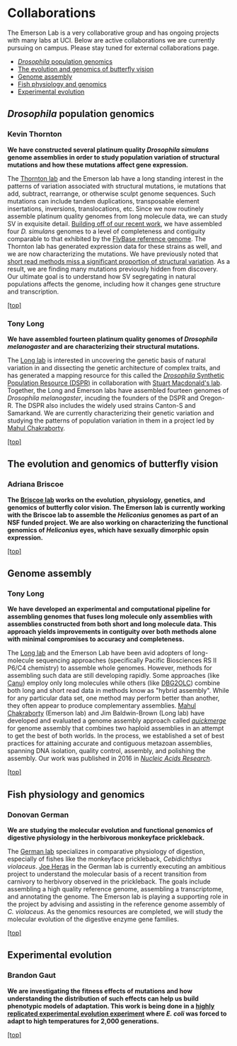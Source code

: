 <a name = 'top'></a>
# Collaborations
The Emerson Lab is a very collaborative group and has ongoing projects with many labs at UCI. Below are active collaborations we are currently pursuing on campus. Please stay tuned for external collaborations page.

* [*Drosophila* population genomics](#drosophilapopgen)
* [The evolution and genomics of butterfly vision](#butterflygenomics)
* [Genome assembly](#genomeassembly)
* [Fish physiology and genomics](#fishphysgen)
* [Experimental evolution](#experimentalevolution)

<a name = 'drosophilapopgen'></a>
## *Drosophila* population genomics

### Kevin Thornton

__We have constructed several platinum quality *Drosophila simulans* genome assemblies in order to study population variation of structural mutations and how these mutations affect gene expression.__

The [Thornton lab](http://www.molpopgen.org/) and the Emerson lab have a long standing interest in the patterns of variation associated with structural mutations, ie mutations that add, subtract, rearrange, or otherwise sculpt genome sequences. Such mutations can include tandem duplications, transposable element insertations, inversions, translocations, etc. Since we now routinely assemble platinum quality genomes from long molecule data, we can study SV in exquisite detail. [Building off of our recent work](/publications#p18), we have assembled four *D. simulans* genomes to a level of completeness and contiguity comparable to that exhibited by the [FlyBase reference genome](http://flybase.org/). The Thornton lab has generated expression data for these strains as well, and we are now characterizing the mutations. We have previously noted that [short read methods miss a significant proportion of structural variation](/publications#p21). As a result, we are finding many mutations previously hidden from discovery. Our ultimate goal is to understand how SV segregating in natural populations affects the genome, including how it changes gene structure and transcription.

[[top]](#top)

### Tony Long
__We have assembled fourteen platinum quality genomes of _Drosophila melanogaster_ and are characterizing their structural mutations.__

The [Long lab](http://wfitch.bio.uci.edu/~tdlong/sandvox/) is interested in uncovering the genetic basis of natural variation in and dissecting the genetic architecture of complex traits, and has generated a mapping resource for this called the [*Drosophila* Synthetic Population Resource (DSPR)](https://flyrils.org) in collaboration with [Stuart Macdonald's lab](https://molecularbiosciences.ku.edu/stuart-j-macdonald). Together, the Long and Emerson labs have assembled fourteen genomes of *Drosophila melanogaster*, incuding the founders of the DSPR and Oregon-R. The DSPR also includes the widely used strains Canton-S and Samarkand. We are currently characterizing their genetic variation and studying the patterns of population variation in them in a project led by [Mahul Chakraborty](/people/Chakraborty.html).

[[top]](#top)


<a name = 'butterflygenomics'></a>
## The evolution and genomics of butterfly vision

### Adriana Briscoe
__The [Briscoe lab](http://visiongene.bio.uci.edu/Adriana_Briscoe/Briscoe_Lab.html) works on the evolution, physiology, genetics, and genomics of butterfly color vision. The Emerson lab is currently working with the Briscoe lab to assemble the *Heliconius* genomes as part of an NSF funded project. We are also working on characterizing the functional genomics of *Heliconius* eyes, which have sexually dimorphic opsin expression.__

[[top]](#top)

<a name = 'genomeassembly'></a>
## Genome assembly

### Tony Long

__We have developed an experimental and computational pipeline for assembling genomes that fuses long molecule only assemblies with assemblies constructed from both short and long molecule data. This approach yields improvements in contiguity over both methods alone with minimal compromises to accuracy and completeness.__

The [Long lab](http://wfitch.bio.uci.edu/~tdlong/sandvox/) and the Emerson Lab have been avid adopters of long-molecule sequencing approaches (specifically Pacific Biosciences RS II P6/C4 chemistry) to assemble whole genomes. However, methods for assembling such data are still developing rapidly. Some approaches (like [Canu](https://github.com/marbl/canu)) employ only long molecules while others (like [DBG2OLC](https://github.com/yechengxi/DBG2OLC)) combine both long and short read data in methods know as "hybrid assembly". While for any particular data set, one method may perform better than another, they often appear to produce complementary assemblies. [Mahul Chakraborty](/people/Chakraborty.html) (Emerson lab) and Jim Baldwin-Brown (Long lab) have developed and evaluated a genome assembly approach called *[quickmerge](https://github.com/mahulchak/quickmerge)* for genome assembly that combines two haploid assemblies in an attempt to get the best of both worlds. In the process, we established a set of best practices for attaining accurate and contiguous metazoan assemblies, spanning DNA isolation, quality control, assembly, and polishing the assembly. Our work was published in 2016 in [*Nucleic Acids Research*](/publications#p18).

[[top]](#top)

<a name = 'fishphysgen'></a>
## Fish physiology and genomics

### Donovan German

__We are studying the molecular evolution and functional genomics of digestive physiology in the herbivorous monkeyface prickleback.__

The [German lab](http://german.bio.uci.edu/) specializes in comparative physiology of digestion, especially of fishes like the monkeyface prickleback, *Cebidichthys violaceus*. [Joe Heras](http://josephheras.weebly.com/) in the German lab is currently executing an ambitious project to understand the molecular basis of a recent transition from carnivory to herbivory observed in the prickleback. The goals include assembling a high quality reference genome, assembling a transcriptome, and annotating the genome. The Emerson lab is playing a supporting role in the project by advising and assisting in the reference genome assembly of *C. violaceus*. As the genomics resources are completed, we will study the molecular evolution of the digestive enzyme gene families.

[[top]](#top)

<a name = 'experimentalevolution'></a>
## Experimental evolution

### Brandon Gaut

__We are investigating the fitness effects of mutations and how understanding the distribution of such effects can help us build phenotypic models of adaptation. This work is being done in a [highly replicated experimental evolution experiment](http://science.sciencemag.org/content/335/6067/457) where *E. coli* was forced to adapt to high temperatures for 2,000 generations.__

[[top]](#top)

<br><br><br><br><br><br><br><br><br><br><br><br><br><br><br><br><br><br><br><br><br><br><br><br><br><br><br><br><br><br><br><br><br><br><br><br><br><br><br><br><br><br><br><br><br><br><br><br><br><br>
